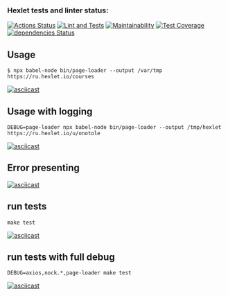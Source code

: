 ### Hexlet tests and linter status:
[![Actions Status](https://github.com/anatolyburtsev/frontend-testing-react-project-lvl1/workflows/hexlet-check/badge.svg)](https://github.com/anatolyburtsev/frontend-testing-react-project-lvl1/actions)
[![Lint and Tests](https://github.com/anatolyburtsev/frontend-testing-react-project-lvl1/actions/workflows/base-check.yml/badge.svg)](https://github.com/anatolyburtsev/frontend-testing-react-project-lvl1/actions/workflows/base-check.yml)
[![Maintainability](https://api.codeclimate.com/v1/badges/701fae47a20a9a7ca6f8/maintainability)](https://codeclimate.com/github/anatolyburtsev/frontend-testing-react-project-lvl1/maintainability)
[![Test Coverage](https://api.codeclimate.com/v1/badges/701fae47a20a9a7ca6f8/test_coverage)](https://codeclimate.com/github/anatolyburtsev/frontend-testing-react-project-lvl1/test_coverage)
[![dependencies Status](https://david-dm.org/anatolyburtsev/frontend-testing-react-project-lvl1/status.svg)](https://david-dm.org/anatolyburtsev/frontend-testing-react-project-lvl1)

## Usage

```shell
$ npx babel-node bin/page-loader --output /var/tmp https://ru.hexlet.io/courses
```
[![asciicast](https://asciinema.org/a/qnXG7IBTkrSHmNDJCad9kVqx8.svg)](https://asciinema.org/a/qnXG7IBTkrSHmNDJCad9kVqx8)

## Usage with logging
```shell
DEBUG=page-loader npx babel-node bin/page-loader --output /tmp/hexlet https://ru.hexlet.io/u/onotole
```

[![asciicast](https://asciinema.org/a/0DMRYm78NXohtC7bS4sXhJgfV.svg)](https://asciinema.org/a/0DMRYm78NXohtC7bS4sXhJgfV)

## Error presenting
[![asciicast](https://asciinema.org/a/GIOTZ9IRP4f4rl5gHYETrdloB.svg)](https://asciinema.org/a/GIOTZ9IRP4f4rl5gHYETrdloB)

## run tests
```shell
make test
```

[![asciicast](https://asciinema.org/a/7te6BNBLdaNU7Ud8U4Y32jcv9.svg)](https://asciinema.org/a/7te6BNBLdaNU7Ud8U4Y32jcv9)


## run tests with full debug
```shell
DEBUG=axios,nock.*,page-loader make test
```
[![asciicast](https://asciinema.org/a/TPE5aaX96bsaKuniOr360Yih4.svg)](https://asciinema.org/a/TPE5aaX96bsaKuniOr360Yih4)
